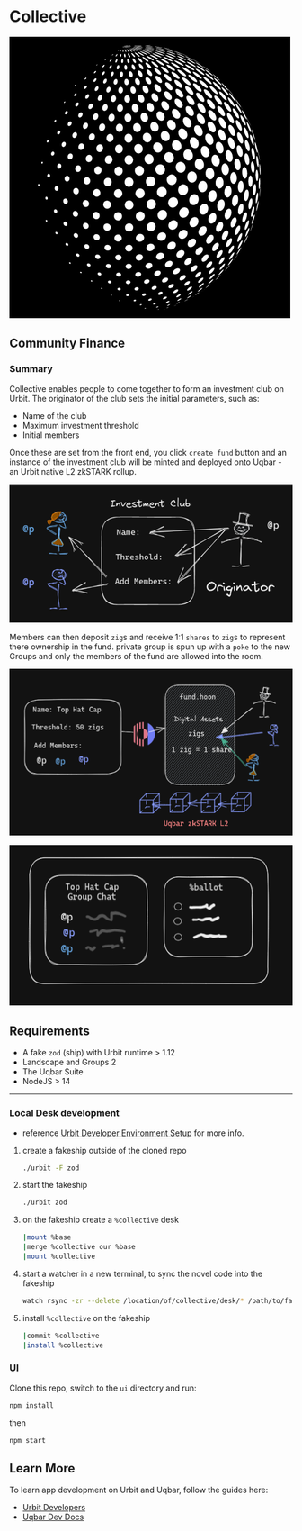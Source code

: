 # Collective
![Alt text](images/Untitled%20design%20(1).png)
## Community Finance

### Summary

Collective enables people to come together to form an investment club on Urbit. The originator of the club sets the initial parameters, such as:

- Name of the club
- Maximum investment threshold
- Initial members

Once these are set from the front end, you click `create fund` button and an instance of the investment club will be minted and deployed onto Uqbar - an Urbit native L2 zkSTARK rollup.

![Alt text](images/step1.png)

Members can then deposit `zig`s and receive 1:1 `shares` to `zig`s to represent there ownership in the fund.   private group is spun up with a `poke` to the new Groups and only the members of the fund are allowed into the room.

![Alt text](images/canva2.png)

![Alt text](images/canva3.png)



## Requirements

- A fake `zod` (ship) with Urbit runtime > 1.12
- Landscape and Groups 2
- The Uqbar Suite
- NodeJS > 14
---

### Local Desk development

* reference [Urbit Developer Environment Setup](https://developers.urbit.org/guides/core/environment) for more info.

1. create a fakeship outside of the cloned repo

   ```sh
   ./urbit -F zod
   ```

2. start the fakeship

   ```sh
   ./urbit zod
   ```

3. on the fakeship create a `%collective` desk

   ```sh
   |mount %base
   |merge %collective our %base
   |mount %collective
   ```

4. start a watcher in a new terminal, to sync the novel code into the fakeship

   ```sh
   watch rsync -zr --delete /location/of/collective/desk/* /path/to/fake/zod/collective
   ```

5. install `%collective` on the fakeship

   ```sh
   |commit %collective
   |install %collective
   ```




### UI

Clone this repo, switch to the `ui` directory and run:

```bash
npm install
```
then
```bash
npm start
```


## Learn More

To learn app development on Urbit and Uqbar, follow the guides here:

- [Urbit Developers](https://developers.urbit.org)
- [Uqbar Dev Docs](https://uqbar-network.gitbook.io/dev-docs/developer-documentation/overview)